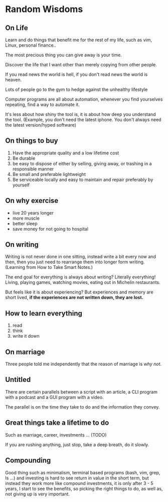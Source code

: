 # Random Wisdoms

## On Life

Learn and do things that benefit me for the rest of my life, such as vim, Linux, personal finance..

The most precious thing you can give away is your time.

Discover the life that I want other than merely copying from other people.

If you read news the world is hell, if you don't read news the world is heaven.

Lots of people go to the gym to hedge against the unhealthy lifestyle

Computer programs are all about automation, whenever you find yourselves repeating, find a way to automate it.

It's less about how shiny the tool is, it is about how deep you understand the tool. (Example, you don't need the latest iphone. You don't always need the latest version/hyped software)


## On things to buy

1. Have the appropriate quality and a low lifetime cost
1. Be durable
1. be easy to dispose of either by selling, giving away, or trashing in a responsible manner
1. Be small and preferable lightweight
1. Be serviceable locally and easy to maintain and repair preferably by yourself

## On why exercise

- live 20 years longer
- more muscle
- better sleep
- save money for not going to hospital

## On writing

Writing is not never done in one sitting, instead write a bit every now and then, then you just need to rearrange them into longer form writing. (Learning from How to Take Smart Notes.)

The end goal for everything is always about writing? Literally everything! Living, playing games, watching movies, eating out in Michelin restaurants.

But feels like it is about experiencing? But experiences and memory are short lived, **if the experiences are not written down, they are lost.**

## How to learn everything

1. read
1. think
1. write it down

## On marriage

Three people told me independently that the reason of marriage is *why not*.

## Untitled

There are certain parallels between a script with an article, a CLI program with a podcast and a GUI program with a video.

The parallel is on the time they take to do and the information they convey.

## Great things take a lifetime to do

Such as marriage, career, investments ... (TODO)

If you are rushing anything, just stop, take a deep breath, do it slowly.

## Compounding

Good thing such as minimalism, terminal based programs (bash, vim, grep, ls
...) and investing is hard to see return in value in the short term, but
instead they work more like compound investments, it is only after 3 - 5 years,
I start to see the benefits, so picking the right things to do, as well as,
not giving up is very important.
